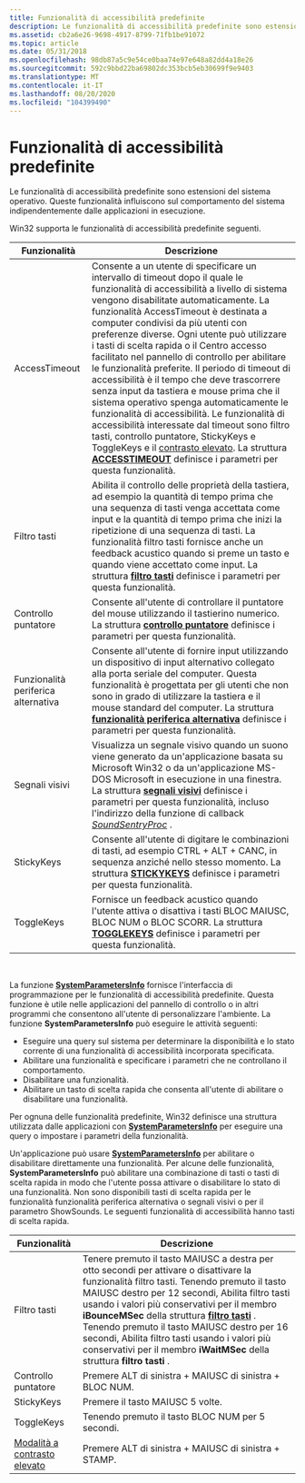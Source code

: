 ```yaml
---
title: Funzionalità di accessibilità predefinite
description: Le funzionalità di accessibilità predefinite sono estensioni del sistema operativo. Queste funzionalità influiscono sul comportamento del sistema indipendentemente dalle applicazioni in esecuzione.
ms.assetid: cb2a6e26-9698-4917-8799-71fb1be91072
ms.topic: article
ms.date: 05/31/2018
ms.openlocfilehash: 98db87a5c9e54ce0baa74e97e648a82dd4a18e26
ms.sourcegitcommit: 592c9bbd22ba69802dc353bcb5eb30699f9e9403
ms.translationtype: MT
ms.contentlocale: it-IT
ms.lasthandoff: 08/20/2020
ms.locfileid: "104399490"
---
```

# <a name="built-in-accessibility-features"></a>Funzionalità di accessibilità predefinite

Le funzionalità di accessibilità predefinite sono estensioni del sistema operativo. Queste funzionalità influiscono sul comportamento del sistema indipendentemente dalle applicazioni in esecuzione.

Win32 supporta le funzionalità di accessibilità predefinite seguenti.



| Funzionalità       | Descrizione                                                                                                                                                                                                                                                                                                                                                                                                                                                                                                                                                                                                                                                                                                                                                                                           |
|---------------|-------------------------------------------------------------------------------------------------------------------------------------------------------------------------------------------------------------------------------------------------------------------------------------------------------------------------------------------------------------------------------------------------------------------------------------------------------------------------------------------------------------------------------------------------------------------------------------------------------------------------------------------------------------------------------------------------------------------------------------------------------------------------------------------------------|
| AccessTimeout | Consente a un utente di specificare un intervallo di timeout dopo il quale le funzionalità di accessibilità a livello di sistema vengono disabilitate automaticamente. La funzionalità AccessTimeout è destinata a computer condivisi da più utenti con preferenze diverse. Ogni utente può utilizzare i tasti di scelta rapida o il Centro accesso facilitato nel pannello di controllo per abilitare le funzionalità preferite. Il periodo di timeout di accessibilità è il tempo che deve trascorrere senza input da tastiera e mouse prima che il sistema operativo spenga automaticamente le funzionalità di accessibilità. Le funzionalità di accessibilità interessate dal timeout sono filtro tasti, controllo puntatore, StickyKeys e ToggleKeys e il [contrasto elevato](high-contrast-parameter.md). La struttura [**ACCESSTIMEOUT**](/windows/win32/api/winuser/ns-winuser-accesstimeout) definisce i parametri per questa funzionalità. |
| Filtro tasti    | Abilita il controllo delle proprietà della tastiera, ad esempio la quantità di tempo prima che una sequenza di tasti venga accettata come input e la quantità di tempo prima che inizi la ripetizione di una sequenza di tasti. La funzionalità filtro tasti fornisce anche un feedback acustico quando si preme un tasto e quando viene accettato come input. La struttura [**filtro tasti**](/windows/win32/api/winuser/ns-winuser-filterkeys) definisce i parametri per questa funzionalità.                                                                                                                                                                                                                                                                                                                                                                                                                            |
| Controllo puntatore     | Consente all'utente di controllare il puntatore del mouse utilizzando il tastierino numerico. La struttura [**controllo puntatore**](/windows/win32/api/winuser/ns-winuser-mousekeys) definisce i parametri per questa funzionalità.                                                                                                                                                                                                                                                                                                                                                                                                                                                                                                                                                                                                                                         |
| Funzionalità periferica alternativa    | Consente all'utente di fornire input utilizzando un dispositivo di input alternativo collegato alla porta seriale del computer. Questa funzionalità è progettata per gli utenti che non sono in grado di utilizzare la tastiera e il mouse standard del computer. La struttura [**funzionalità periferica alternativa**](/windows/win32/api/winuser/ns-winuser-serialkeysa) definisce i parametri per questa funzionalità.                                                                                                                                                                                                                                                                                                                                                                                                                                                                                                |
| Segnali visivi   | Visualizza un segnale visivo quando un suono viene generato da un'applicazione basata su Microsoft Win32 o da un'applicazione MS-DOS Microsoft in esecuzione in una finestra. La struttura [**segnali visivi**](/windows/win32/api/winuser/ns-winuser-soundsentrya) definisce i parametri per questa funzionalità, incluso l'indirizzo della funzione di callback [*SoundSentryProc*](/previous-versions/windows/desktop/legacy/dd373647(v=vs.85)) .                                                                                                                                                                                                                                                                                                                                                                                                                                                                  |
| StickyKeys    | Consente all'utente di digitare le combinazioni di tasti, ad esempio CTRL + ALT + CANC, in sequenza anziché nello stesso momento. La struttura [**STICKYKEYS**](/windows/win32/api/winuser/ns-winuser-stickykeys) definisce i parametri per questa funzionalità.                                                                                                                                                                                                                                                                                                                                                                                                                                                                                                                                                                                                    |
| ToggleKeys    | Fornisce un feedback acustico quando l'utente attiva o disattiva i tasti BLOC MAIUSC, BLOC NUM o BLOC SCORR. La struttura [**TOGGLEKEYS**](/windows/win32/api/winuser/ns-winuser-togglekeys) definisce i parametri per questa funzionalità.                                                                                                                                                                                                                                                                                                                                                                                                                                                                                                                                                                                                           |



 

La funzione [**SystemParametersInfo**](/windows/desktop/api/winuser/nf-winuser-systemparametersinfoa) fornisce l'interfaccia di programmazione per le funzionalità di accessibilità predefinite. Questa funzione è utile nelle applicazioni del pannello di controllo o in altri programmi che consentono all'utente di personalizzare l'ambiente. La funzione **SystemParametersInfo** può eseguire le attività seguenti:

-   Eseguire una query sul sistema per determinare la disponibilità e lo stato corrente di una funzionalità di accessibilità incorporata specificata.
-   Abilitare una funzionalità e specificare i parametri che ne controllano il comportamento.
-   Disabilitare una funzionalità.
-   Abilitare un tasto di scelta rapida che consenta all'utente di abilitare o disabilitare una funzionalità.

Per ognuna delle funzionalità predefinite, Win32 definisce una struttura utilizzata dalle applicazioni con [**SystemParametersInfo**](/windows/desktop/api/winuser/nf-winuser-systemparametersinfoa) per eseguire una query o impostare i parametri della funzionalità.

Un'applicazione può usare [**SystemParametersInfo**](/windows/desktop/api/winuser/nf-winuser-systemparametersinfoa) per abilitare o disabilitare direttamente una funzionalità. Per alcune delle funzionalità, **SystemParametersInfo** può abilitare una combinazione di tasti o tasti di scelta rapida in modo che l'utente possa attivare o disabilitare lo stato di una funzionalità. Non sono disponibili tasti di scelta rapida per le funzionalità funzionalità periferica alternativa o segnali visivi o per il parametro ShowSounds. Le seguenti funzionalità di accessibilità hanno tasti di scelta rapida.



| Funzionalità                                           | Descrizione                                                                                                                                                                                                                                                                                                                                                                                                                                              |
|---------------------------------------------------|----------------------------------------------------------------------------------------------------------------------------------------------------------------------------------------------------------------------------------------------------------------------------------------------------------------------------------------------------------------------------------------------------------------------------------------------------------|
| Filtro tasti                                        | Tenere premuto il tasto MAIUSC a destra per otto secondi per attivare o disattivare la funzionalità filtro tasti. Tenendo premuto il tasto MAIUSC destro per 12 secondi, Abilita filtro tasti usando i valori più conservativi per il membro **iBounceMSec** della struttura [**filtro tasti**](/windows/win32/api/winuser/ns-winuser-filterkeys) . Tenendo premuto il tasto MAIUSC destro per 16 secondi, Abilita filtro tasti usando i valori più conservativi per il membro **iWaitMSec** della struttura **filtro tasti** . |
| Controllo puntatore                                         | Premere ALT di sinistra + MAIUSC di sinistra + BLOC NUM.                                                                                                                                                                                                                                                                                                                                                                                                                  |
| StickyKeys                                        | Premere il tasto MAIUSC 5 volte.                                                                                                                                                                                                                                                                                                                                                                                                                             |
| ToggleKeys                                        | Tenendo premuto il tasto BLOC NUM per 5 secondi.                                                                                                                                                                                                                                                                                                                                                                                                                |
| [Modalità a contrasto elevato](high-contrast-parameter.md) | Premere ALT di sinistra + MAIUSC di sinistra + STAMP.                                                                                                                                                                                                                                                                                                                                                                                                              |



 

 

 